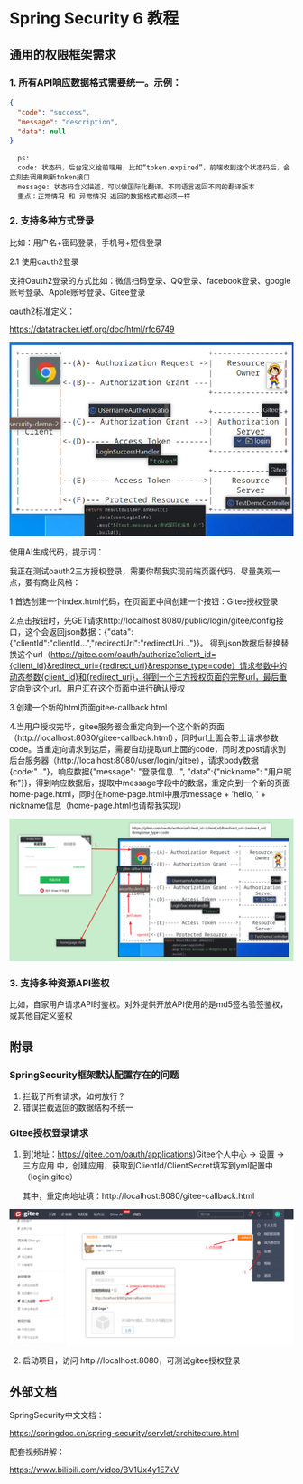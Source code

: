 # Spring Security 6 教程
## 通用的权限框架需求
### 1. 所有API响应数据格式需要统一。示例：
```json
{
  "code": "success",
  "message": "description",
  "data": null
}
```
      ps:
      code: 状态码，后台定义给前端用，比如“token.expired”，前端收到这个状态码后，会立刻去调用刷新token接口
      message: 状态码含义描述，可以做国际化翻译。不同语言返回不同的翻译版本
      重点：正常情况 和 异常情况 返回的数据格式都必须一样

### 2. 支持多种方式登录

   比如：用户名+密码登录，手机号+短信登录

2.1 使用oauth2登录

支持Oauth2登录的方式比如：微信扫码登录、QQ登录、facebook登录、google账号登录、Apple账号登录、Gitee登录

oauth2标准定义：

https://datatracker.ietf.org/doc/html/rfc6749

![oauth2.png](doc/images/oauth2.png)

使用AI生成代码，提示词：

我正在测试oauth2三方授权登录，需要你帮我实现前端页面代码，尽量美观一点，要有商业风格：

1.首选创建一个index.html代码，在页面正中间创建一个按钮：Gitee授权登录

2.点击按钮时，先GET请求http://localhost:8080/public/login/gitee/config接口，这个会返回json数据：{"data": {"clientId":"clientId...","redirectUri":"redirectUri..."}}。 得到json数据后替换替换这个url（https://gitee.com/oauth/authorize?client_id={client_id}&redirect_uri={redirect_uri}&response_type=code）请求参数中的动态参数{client_id}和{redirect_uri}，得到一个三方授权页面的完整url，最后重定向到这个url。用户汇在这个页面中进行确认授权

3.创建一个新的html页面gitee-callback.html

4.当用户授权完毕，gitee服务器会重定向到一个这个新的页面（http://localhost:8080/gitee-callback.html），同时url上面会带上请求参数code。当重定向请求到达后，需要自动提取url上面的code，同时发post请求到后台服务器（http://localhost:8080/user/login/gitee），请求body数据{code:"..."}，响应数据{"message": "登录信息...", "data":{"nickname": "用户昵称"}}，得到响应数据后，提取中message字段中的数据，重定向到一个新的页面home-page.html，同时在home-page.html中展示message + 'hello, ' + nickname信息（home-page.html也请帮我实现）

![img.png](doc/images/oauth2-login.png)

### 3. 支持多种资源API鉴权

   比如，自家用户请求API时鉴权。对外提供开放API使用的是md5签名验签鉴权，或其他自定义鉴权

## 附录
### SpringSecurity框架默认配置存在的问题
1. 拦截了所有请求，如何放行？
2. 错误拦截返回的数据结构不统一

### Gitee授权登录请求

1. 到(地址：https://gitee.com/oauth/applications)Gitee个人中心 -> 设置 -> 三方应用 中，创建应用，获取到ClientId/ClientSecret填写到yml配置中（login.gitee）
    
    其中，重定向地址填：http://localhost:8080/gitee-callback.html

![img.png](doc/images/img.png)

2. 启动项目，访问 http://localhost:8080，可测试gitee授权登录

## 外部文档

SpringSecurity中文文档：


https://springdoc.cn/spring-security/servlet/architecture.html


配套视频讲解：

https://www.bilibili.com/video/BV1Ux4y1E7kV